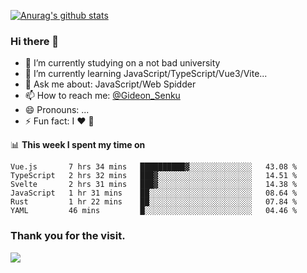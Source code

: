 [![Anurag's github stats](https://github-readme-stats.vercel.app/api?username=gideonsenku)](https://github.com/anuraghazra/github-readme-stats)
### Hi there 👋
- 🔭 I’m currently studying on a not bad university 
- 🌱 I’m currently learning JavaScript/TypeScript/Vue3/Vite...
- 💬 Ask me about: JavaScript/Web Spidder 
- 📫 How to reach me: [@Gideon_Senku](https://t.me/Gideon_Senku)
- 😄 Pronouns: ...
- ⚡ Fun fact: I ❤️ 🎵

📊 **This week I spent my time on**
<!--START_SECTION:waka-->

```text
Vue.js       7 hrs 34 mins   ██████████▓░░░░░░░░░░░░░░   43.08 %
TypeScript   2 hrs 32 mins   ███▓░░░░░░░░░░░░░░░░░░░░░   14.51 %
Svelte       2 hrs 31 mins   ███▓░░░░░░░░░░░░░░░░░░░░░   14.38 %
JavaScript   1 hr 31 mins    ██░░░░░░░░░░░░░░░░░░░░░░░   08.64 %
Rust         1 hr 22 mins    ██░░░░░░░░░░░░░░░░░░░░░░░   07.84 %
YAML         46 mins         █░░░░░░░░░░░░░░░░░░░░░░░░   04.46 %
```

<!--END_SECTION:waka-->


### Thank you for the visit.
![](http://profile-counter.glitch.me/gideonsenku/count.svg)
<!--
**GideonSenku/GideonSenku** is a ✨ _special_ ✨ repository because its `README.md` (this file) appears on your GitHub profile.

Here are some ideas to get you started:

- 🔭 I’m currently working on ...
- 🌱 I’m currently learning ...
- 👯 I’m looking to collaborate on ...
- 🤔 I’m looking for help with ...
- 💬 Ask me about ...
- 📫 How to reach me: ...
- 😄 Pronouns: ...
- ⚡ Fun fact: ...
-->
